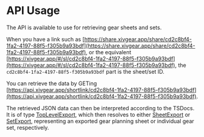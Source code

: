 # API Usage

The API is available to use for retrieving gear sheets and sets.

When you have a link such as [https://share.xivgear.app/share/cd2c8bf4-1fa2-4197-88f5-f305b9a93bdf](https://share.xivgear.app/share/cd2c8bf4-1fa2-4197-88f5-f305b9a93bdf),
or the equivalent [https://xivgear.app/#/sl/cd2c8bf4-1fa2-4197-88f5-f305b9a93bdf](https://xivgear.app/#/sl/cd2c8bf4-1fa2-4197-88f5-f305b9a93bdf),
the `cd2c8bf4-1fa2-4197-88f5-f305b9a93bdf` part is the sheet/set ID.

You can retrieve the data by GETing [https://api.xivgear.app/shortlink/cd2c8bf4-1fa2-4197-88f5-f305b9a93bdf](https://api.xivgear.app/shortlink/cd2c8bf4-1fa2-4197-88f5-f305b9a93bdf).

The retrieved JSON data can then be interpreted according to the TSDocs. It is of type 
[TopLevelExport](https://xivgear.app/docs/types/_xivgear_xivmath.geartypes.TopLevelExport.html), which then resolves to either
[SheetExport](https://xivgear.app/docs/interfaces/_xivgear_xivmath.geartypes.SheetExport.html) or
[SetExport](https://xivgear.app/docs/interfaces/_xivgear_xivmath.geartypes.SetExport.html), representing an exported gear planning
sheet or individual gear set, respectively.